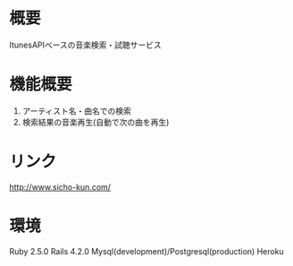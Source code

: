 # 概要
ItunesAPIベースの音楽検索・試聴サービス

# 機能概要
1. アーティスト名・曲名での検索
2. 検索結果の音楽再生(自動で次の曲を再生)

# リンク
http://www.sicho-kun.com/

# 環境
Ruby 2.5.0
Rails 4.2.0
Mysql(development)/Postgresql(production)
Heroku
